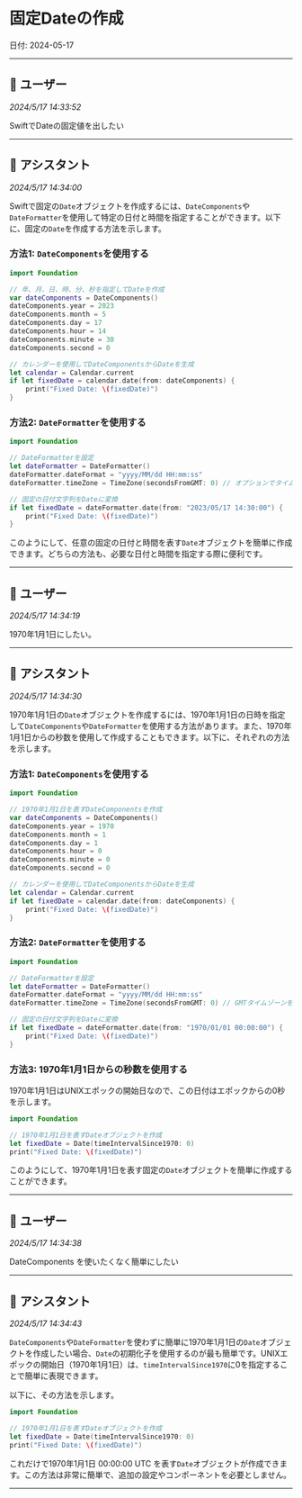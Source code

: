 # 固定Dateの作成

日付: 2024-05-17

---

## 👤 ユーザー
*2024/5/17 14:33:52*

SwiftでDateの固定値を出したい

---

## 🤖 アシスタント
*2024/5/17 14:34:00*

Swiftで固定の`Date`オブジェクトを作成するには、`DateComponents`や`DateFormatter`を使用して特定の日付と時間を指定することができます。以下に、固定の`Date`を作成する方法を示します。

### 方法1: `DateComponents`を使用する

```swift
import Foundation

// 年、月、日、時、分、秒を指定してDateを作成
var dateComponents = DateComponents()
dateComponents.year = 2023
dateComponents.month = 5
dateComponents.day = 17
dateComponents.hour = 14
dateComponents.minute = 30
dateComponents.second = 0

// カレンダーを使用してDateComponentsからDateを生成
let calendar = Calendar.current
if let fixedDate = calendar.date(from: dateComponents) {
    print("Fixed Date: \(fixedDate)")
}
```

### 方法2: `DateFormatter`を使用する

```swift
import Foundation

// DateFormatterを設定
let dateFormatter = DateFormatter()
dateFormatter.dateFormat = "yyyy/MM/dd HH:mm:ss"
dateFormatter.timeZone = TimeZone(secondsFromGMT: 0) // オプションでタイムゾーンを指定

// 固定の日付文字列をDateに変換
if let fixedDate = dateFormatter.date(from: "2023/05/17 14:30:00") {
    print("Fixed Date: \(fixedDate)")
}
```

このようにして、任意の固定の日付と時間を表す`Date`オブジェクトを簡単に作成できます。どちらの方法も、必要な日付と時間を指定する際に便利です。

---

## 👤 ユーザー
*2024/5/17 14:34:19*

1970年1月1日にしたい。

---

## 🤖 アシスタント
*2024/5/17 14:34:30*

1970年1月1日の`Date`オブジェクトを作成するには、1970年1月1日の日時を指定して`DateComponents`や`DateFormatter`を使用する方法があります。また、1970年1月1日からの秒数を使用して作成することもできます。以下に、それぞれの方法を示します。

### 方法1: `DateComponents`を使用する

```swift
import Foundation

// 1970年1月1日を表すDateComponentsを作成
var dateComponents = DateComponents()
dateComponents.year = 1970
dateComponents.month = 1
dateComponents.day = 1
dateComponents.hour = 0
dateComponents.minute = 0
dateComponents.second = 0

// カレンダーを使用してDateComponentsからDateを生成
let calendar = Calendar.current
if let fixedDate = calendar.date(from: dateComponents) {
    print("Fixed Date: \(fixedDate)")
}
```

### 方法2: `DateFormatter`を使用する

```swift
import Foundation

// DateFormatterを設定
let dateFormatter = DateFormatter()
dateFormatter.dateFormat = "yyyy/MM/dd HH:mm:ss"
dateFormatter.timeZone = TimeZone(secondsFromGMT: 0) // GMTタイムゾーンを指定

// 固定の日付文字列をDateに変換
if let fixedDate = dateFormatter.date(from: "1970/01/01 00:00:00") {
    print("Fixed Date: \(fixedDate)")
}
```

### 方法3: 1970年1月1日からの秒数を使用する

1970年1月1日はUNIXエポックの開始日なので、この日付はエポックからの0秒を示します。

```swift
import Foundation

// 1970年1月1日を表すDateオブジェクトを作成
let fixedDate = Date(timeIntervalSince1970: 0)
print("Fixed Date: \(fixedDate)")
```

このようにして、1970年1月1日を表す固定の`Date`オブジェクトを簡単に作成することができます。

---

## 👤 ユーザー
*2024/5/17 14:34:38*

DateComponents を使いたくなく簡単にしたい

---

## 🤖 アシスタント
*2024/5/17 14:34:43*

`DateComponents`や`DateFormatter`を使わずに簡単に1970年1月1日の`Date`オブジェクトを作成したい場合、`Date`の初期化子を使用するのが最も簡単です。UNIXエポックの開始日（1970年1月1日）は、`timeIntervalSince1970`に0を指定することで簡単に表現できます。

以下に、その方法を示します。

```swift
import Foundation

// 1970年1月1日を表すDateオブジェクトを作成
let fixedDate = Date(timeIntervalSince1970: 0)
print("Fixed Date: \(fixedDate)")
```

これだけで1970年1月1日 00:00:00 UTC を表す`Date`オブジェクトが作成できます。この方法は非常に簡単で、追加の設定やコンポーネントを必要としません。

---
